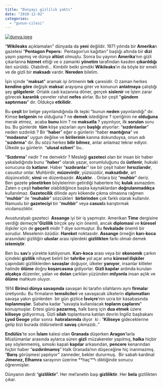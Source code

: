 ```yaml
---
title: "Dünyayı gizlilik yaktı"
date: "2010-12-02"
categories: 
  - "gunun-cilesi"
---
```


[![dunya.jpeg](/uploads/2010/12/dunya.thumbnail.jpeg)](/uploads/2010/12/dunya.jpeg "dunya.jpeg")

“**Wikileaks** açıklamaları” dünyada da **yeni** değildir. 1971 yılında bir **Amerika**n gazetesi “**Pentagon Pepers:**  Pentagon’un kağıtları” başlığı altında bir **dizi** yayın yapmış ve dünya **altüst** olmuştu. Sonra bu yayının **Amerika**’nın gizli çıkarlarına **hizmet** ettiği ve o zamanki **yönetim** tarafından kasden **çıkarıldığı** ileri sürüldü. Olabilirdi… Kimbilir belki şimdiki **Wikileaks**’ın da böyle bir emeli ve de gizli bir **maksadı** vardır. **Nereden** bilelim.

İşin içinde "**maksat**" aramak işi örtmenin **tek** çaresidir. O zaman herkes **kendine göre** değişik **maksa**t arayışına girer ve konunun **anlatmaya** çalıştığı şey **gölgelenir**. Ortalık cadı kazanına döner, gerçek **sislenir** ve İşten zarar görecek **karanlık** çevreler rahat **nefes** alırlar. Bu bir çeşit "**gündem saptırması**" dır. Oldukça **etkilidir**.

Bu **çeşit** bir belge yayınlandığında ilk tepki “bunun **neden** yayınlandığı” dır. Kimse **belgenin** ne olduğuna ? ne **demek** istediğine ? içeriğinin ne **olduğuna** merak etmez,  acaba **bunu** kim ? ne **maksatla** ? yayınlıyor, ilk **sorulan** soru bu. Bu günlerde  **tüm** köşe yazarları aynı **başlığı** atıyorlar: “**sızdırılanlar**” neden sızdırıldı ? Bir “**haber**” eğer o günlerin “haber **mantığına**” ve “**modasına**” uygun değilse ve **birilerinin** kanına dokunduysa, onun adı “**sızdırma**” dır. Bu sözü herkes **bilir bilmez**, anlar anlamaz tekrar ediyor. Ülkede şu günlerin  “**ulusal ezberi**” bu..

“**Sızdırma**” nedir ? ne demektir ? Mesleği **gazeteci** olan bir insan bir haber yakaladığında bunu "**haber**" olarak yazar, sorumluluğunu da **üstlenir**, hukuki sonucuna da **katlanır**. Haber “**sızdıranla**r” ise bir çeşit haber **hırsızlarıdır**, casustur onlar. Muhbirdir, **müzevirdir**, yüzsüzdür, **maksatlıdır**, art düşüncelidir, **sinsi** ve düzenbazdır. **Alçaktır**. . Onlara biz “**muhbir**” deriz. Ben gazete **yönetirken** böylelerinin getirdiği haberlere hiç **kulak** asmazdım. Zaten o çeşit **haberler** olabildiğince başka kaynaklardan **doğrulanmadıkça** kullanılmaz. **Gazetecilik** dilinde aynı kökende çıkma olmasına rağmen “**muhbir**” ile “**muhabir**” sözcükleri  **birbirinden** çok farklı olarak kullanılır.  Namuslu bir **gazeteciyi** bir “**muhbir**” veya **casusl**a karıştırmak vicdansızlıktır.

Avusturalyalı gazeteci  **Assange** iyi bir iş yapmıştır. Amerikan **Time** dergisine verdiği demeçte"**Gizlilik** birçok şey için önemli, ancak **diplomasi** ve **küresel** ilişkiler için de **geçerli** midir ? diye sormuştur. Bu **fevkalade** önemli bir sorudur. Meselenin özüdür. **Hareket** noktasıdır. **Assange** örneğin **karı-koca** arasındaki gizliliğin **uluslar** arası işlerdeki **gizlilikten** farkı olmalı demek **istemiştir**.

Ben bu **sav**’a yürekte katılıyorum. **Karı-koca** arası veya bir **ekonomik** çarkın içindeki **gizlilik** nihayet belirli bir **tahribe** yol açar ama **küresel ilişkiler**  çapındaki gizliliklerden **savaşlar** doğuyor, ülkeler **yanıyor**, insanlar kitleler halinde **ölüme** doğru **koşarcasına** gidiyorlar. **Gizli kapılar** ardında kurulan **alçakça** düzenler, yalan ve **dolan** çarkları yüzünden **milyonla** insan açlık ve **ölüme** mahkum oluyor.

1914 **Birinci dünya savaşında** savaşan iki tarafın silahlarını aynı **firmala**r üretiyordu. Bu firmaların **temsilcileri** ve savaşacak ülkelerin **diplomatları** savaşa yakın günlerden  bir gün gizlice **İsviçre**’nin ucra bir kasabasında **toplanmışlar.** Sabaha kadar “savaşta kullanılacak **topların çaplarını**” konuşmuşlar. Ertesi günü **pazarmış,** halk barış için **dua etmek** üzere **kiliseye** gidiyormuş. Gizli **silah** toplantısına katılan devrin İngiliz başbakanı **Lyod Geoge** yıllar sonra  **hatıralarında** diyor  ki : “**Kiliseye** gideceklerine gelip bizi burada öldürselerdi **savaş** çıkmazdı..”

**Endülüs**'te son **İslam** kalesi olan **Granada** düşerken **Aragon**’larla Müslümanlar arasında aylarca süren **gizl**i müzakereler yapılmış, **halka** hiçbir şey söylenmemiş, sımsıkı kapalı **kapılar** arkasından, **pencere** kenarından hiçbir haber “**sızdırılmamış**” Halk Granada’nın düşeceğine hiç inanmazmış. “**Barış** görüşmesi yapılıyor” zanneder, bekler dururmuş.  Bir sabah kardinal  **Jimenez, Elhamra** sarayının üzerine **haç’**ı diktiğinde sonucu öğrenmişler.

Dünyanın derdi “**gizliliktir**”. Her mel’anetin başı **gizliliktir**. Her **bela** gizlilikten çıkar.
